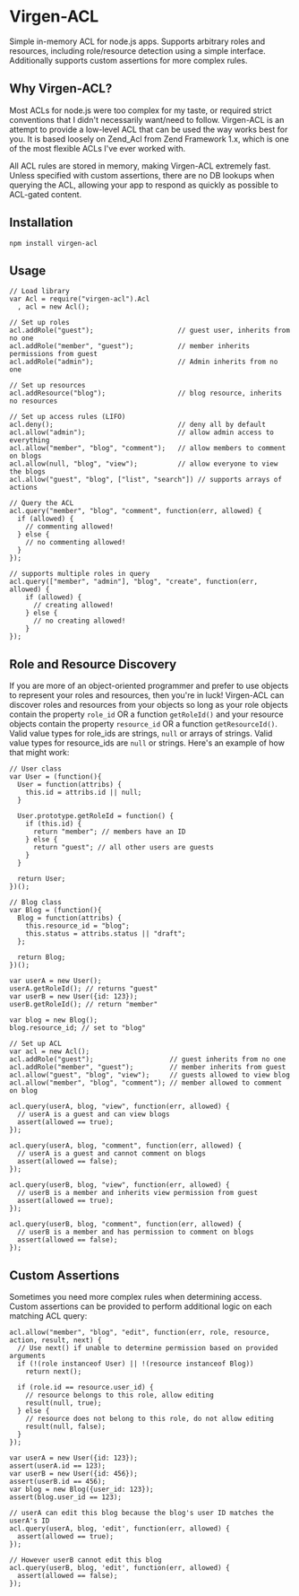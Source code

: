Virgen-ACL
==========

Simple in-memory ACL for node.js apps. Supports arbitrary roles and resources,
including role/resource detection using a simple interface. Additionally
supports custom assertions for more complex rules.

Why Virgen-ACL?
---------------

Most ACLs for node.js were too complex for my taste, or required strict
conventions that I didn't necessarily want/need to follow. Virgen-ACL is an
attempt to provide a low-level ACL that can be used the way works best for you.
It is based loosely on Zend_Acl from Zend Framework 1.x, which is one of the
most flexible ACLs I've ever worked with.

All ACL rules are stored in memory, making Virgen-ACL extremely fast. Unless
specified with custom assertions, there are no DB lookups when querying the ACL,
allowing your app to respond as quickly as possible to ACL-gated content.

Installation
------------

    npm install virgen-acl

Usage
-----

    // Load library
    var Acl = require("virgen-acl").Acl
      , acl = new Acl();

    // Set up roles
    acl.addRole("guest");                     // guest user, inherits from no one
    acl.addRole("member", "guest");           // member inherits permissions from guest
    acl.addRole("admin");                     // Admin inherits from no one

    // Set up resources
    acl.addResource("blog");                  // blog resource, inherits no resources

    // Set up access rules (LIFO)
    acl.deny();                               // deny all by default
    acl.allow("admin");                       // allow admin access to everything
    acl.allow("member", "blog", "comment");   // allow members to comment on blogs
    acl.allow(null, "blog", "view");          // allow everyone to view the blogs
    acl.allow("guest", "blog", ["list", "search"]) // supports arrays of actions

    // Query the ACL
    acl.query("member", "blog", "comment", function(err, allowed) {
      if (allowed) {
        // commenting allowed!
      } else {
        // no commenting allowed!
      }
    });

    // supports multiple roles in query
    acl.query(["member", "admin"], "blog", "create", function(err, allowed) {
        if (allowed) {
          // creating allowed!
        } else {
          // no creating allowed!
        }
    });

Role and Resource Discovery
---------------------------

If you are more of an object-oriented programmer and prefer to use objects
to represent your roles and resources, then you're in luck! Virgen-ACL can
discover roles and resources from your objects so long as your role objects
contain the property `role_id` OR a function `getRoleId()`  and your resource
objects contain the property `resource_id` OR a function `getResourceId()`.
Valid value types for role_ids are strings, `null` or arrays of strings. Valid
value types for resource_ids are `null` or strings.
Here's an example of how that might work:

    // User class
    var User = (function(){
      User = function(attribs) {
        this.id = attribs.id || null;
      }

      User.prototype.getRoleId = function() {
        if (this.id) {
          return "member"; // members have an ID
        } else {
          return "guest"; // all other users are guests
        }
      }

      return User;
    })();

    // Blog class
    var Blog = (function(){
      Blog = function(attribs) {
        this.resource_id = "blog";
        this.status = attribs.status || "draft";
      };

      return Blog;
    })();

    var userA = new User();
    userA.getRoleId(); // returns "guest"
    var userB = new User({id: 123});
    userB.getRoleId(); // return "member"

    var blog = new Blog();
    blog.resource_id; // set to "blog"

    // Set up ACL
    var acl = new Acl();
    acl.addRole("guest");                   // guest inherits from no one
    acl.addRole("member", "guest");         // member inherits from guest
    acl.allow("guest", "blog", "view");     // guests allowed to view blog
    acl.allow("member", "blog", "comment"); // member allowed to comment on blog

    acl.query(userA, blog, "view", function(err, allowed) {
      // userA is a guest and can view blogs
      assert(allowed == true);
    });

    acl.query(userA, blog, "comment", function(err, allowed) {
      // userA is a guest and cannot comment on blogs
      assert(allowed == false);
    });

    acl.query(userB, blog, "view", function(err, allowed) {
      // userB is a member and inherits view permission from guest
      assert(allowed == true);
    });

    acl.query(userB, blog, "comment", function(err, allowed) {
      // userB is a member and has permission to comment on blogs
      assert(allowed == false);
    });

Custom Assertions
-----------------

Sometimes you need more complex rules when determining access. Custom
assertions can be provided to perform additional logic on each matching
ACL query:

    acl.allow("member", "blog", "edit", function(err, role, resource, action, result, next) {
      // Use next() if unable to determine permission based on provided arguments
      if (!(role instanceof User) || !(resource instanceof Blog))
        return next();

      if (role.id == resource.user_id) {
        // resource belongs to this role, allow editing
        result(null, true);
      } else {
        // resource does not belong to this role, do not allow editing
        result(null, false);
      }
    });

    var userA = new User({id: 123});
    assert(userA.id == 123);
    var userB = new User({id: 456});
    assert(userB.id == 456);
    var blog = new Blog({user_id: 123});
    assert(blog.user_id == 123);

    // userA can edit this blog because the blog's user ID matches the userA's ID
    acl.query(userA, blog, 'edit', function(err, allowed) {
      assert(allowed == true);
    });

    // However userB cannot edit this blog
    acl.query(userB, blog, 'edit', function(err, allowed) {
      assert(allowed == false);
    });
